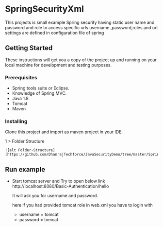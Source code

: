 # SpringSecurityXml

This projects is small example Spring security having static user name and password and role to access specific urls 
username ,password,roles and url settings are defined in configuration file of spring 

## Getting Started

These instructions will get you a copy of the project up and running on your local machine for development and testing purposes.

### Prerequisites

 - Spring tools suite or Eclipse.
 - Knowledge of Spring MVC.
 - Java 1.8
 - Tomcat 
 - Maven
 
### Installing

Clone this project and import as maven project in your IDE.

1 > Folder Structure 

	![alt Folder-Structure](https://github.com/DhanrajTechforce/JavaSecurityDemo/tree/master/SpringSecurityXml/image/folders.png)
	
	
## Run example

- Start tomcat server and 
	Try to open below link 
	http://localhost:8080/Basic-Authentication/hello
	
	It will ask you for username and password.
	
	here if you had provided tomcat role in web.xml you have to login with 
	- username = tomcat 
	- password = tomcat



